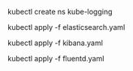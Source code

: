 kubectl create ns  kube-logging

kubectl apply -f elasticsearch.yaml

kubectl apply -f kibana.yaml

kubectl apply -f fluentd.yaml

